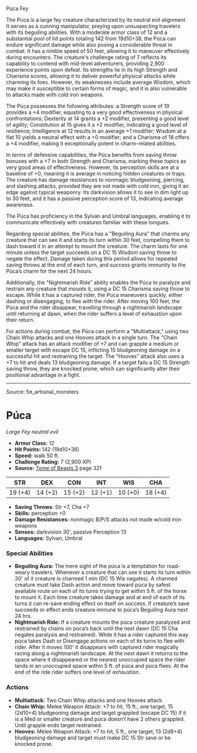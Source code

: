 <MonsterName/>Púca</MonsterName>
<CreatureType/>Fey</CreatureType>

<summary>The Púca is a large fey creature characterized by its neutral evil alignment. It serves as a cunning manipulator, preying upon unsuspecting travelers with its beguiling abilities. With a moderate armor class of 12 and a substantial pool of hit points totaling 142 from 19d10+38, the Púca can endure significant damage while also posing a considerable threat in combat. It has a nimble speed of 50 feet, allowing it to maneuver effectively during encounters. The creature's challenge rating of 7 reflects its capability to contend with mid-level adventurers, providing 2,900 experience points upon defeat. Its strengths lie in its high Strength and Charisma scores, allowing it to deliver powerful physical attacks while charming its foes. However, its weaknesses include average Wisdom, which may make it susceptible to certain forms of magic, and it is also vulnerable to attacks made with cold iron weapons.</summary>

<detail>

The Púca possesses the following attributes: a Strength score of 19 provides a +4 modifier, equating to a very good effectiveness in physical confrontations; Dexterity at 14 grants a +2 modifier, presenting a good level of agility; Constitution at 15 gives it a +2 modifier, indicating a good level of resilience; Intelligence at 12 results in an average +1 modifier; Wisdom at a flat 10 yields a neutral effect with a +0 modifier; and a Charisma of 18 offers a +4 modifier, making it exceptionally potent in charm-related abilities.

In terms of defensive capabilities, the Púca benefits from saving throw bonuses with a +7 in both Strength and Charisma, marking these topics as very good areas of effectiveness. However, its perception skills are at a baseline of +0, meaning it is average in noticing hidden creatures or traps. The creature has damage resistances to nonmagic bludgeoning, piercing, and slashing attacks, provided they are not made with cold iron, giving it an edge against typical weaponry. Its darkvision allows it to see in dim light up to 30 feet, and it has a passive perception score of 13, indicating average awareness.

The Púca has proficiency in the Sylvan and Umbral languages, enabling it to communicate effectively with creatures familiar with these tongues.

Regarding special abilities, the Púca has a "Beguiling Aura" that charms any creature that can see it and starts its turn within 30 feet, compelling them to dash toward it in an attempt to mount the creature. The charm lasts for one minute unless the target succeeds on a DC 15 Wisdom saving throw to negate the effect. Damage taken during this period allows for repeated saving throws at the end of each turn, and success grants immunity to the Púca’s charm for the next 24 hours.

Additionally, the "Nightmarish Ride" ability enables the Púca to paralyze and restrain any creature that mounts it, using a DC 15 Charisma saving throw to escape. While it has a captured rider, the Púca maneuvers quickly, either dashing or disengaging, to flee with the rider. After moving 100 feet, the Púca and the rider disappear, travelling through a nightmarish landscape until returning at dawn, when the rider suffers a level of exhaustion upon their return.

For actions during combat, the Púca can perform a "Multiattack," using two Chain Whip attacks and one Hooves attack in a single turn. The "Chain Whip" attack has an attack modifier of +7 and can grapple a medium or smaller target with escape DC 15, inflicting 15 bludgeoning damage on a successful hit and restraining the target. The "Hooves" attack also uses a +7 to hit and deals 13 bludgeoning damage. If a target fails a DC 15 Strength saving throw, they are knocked prone, which can significantly alter their positional advantage in a fight.</detail>



---

Source: 5e_artisinal_monsters

# Púca

*Large* *Fey* *neutral evil*

- **Armor Class:** 12
- **Hit Points:** 142 (19d10+38)
- **Speed:** walk 50 ft.
- **Challenge Rating:** 7 (2,900 XP)
- **Source:** [Tome of Beasts 3](https://koboldpress.com/kpstore/product/tome-of-beasts-3-for-5th-edition/) page 321

| STR | DEX | CON | INT | WIS | CHA |
| --- | --- | --- | --- | --- | --- |
| 19 (+4) | 14 (+2) | 15 (+2) | 12 (+1) | 10 (+0) | 18 (+4) |

- **Saving Throws**: Str +7, Cha +7
- **Skills:** perception +0
- **Damage Resistances:** nonmagic B/P/S attacks not made w/cold iron weapons
- **Senses:** darkvision 30', passive Perception 13
- **Languages:** Sylvan, Umbral

### Special Abilities

- **Beguiling Aura:** The mere sight of the púca is a temptation for road-weary travelers. Whenever a creature that can see it starts its turn within 30' of it creature is charmed 1 min (DC 15 Wis negates). A charmed creature must take Dash action and move toward púca by safest available route on each of its turns trying to get within 5 ft. of the horse to mount it. Each time creature takes damage and at end of each of its turns it can re-save ending effect on itself on success. If creature’s save succeeds or effect ends creature immune to púca’s Beguiling Aura next 24 hrs.
- **Nightmarish Ride:** If a creature mounts the púca creature paralyzed and restrained by chains on púca’s back until the next dawn (DC 15 Cha negates paralysis and restrained). While it has a rider captured this way púca takes Dash or Disengage actions on each of its turns to flee with rider. After it moves 100' it disappears with captured rider magically racing along a nightmarish landscape. At the next dawn it returns to the space where it disappeared or the nearest unoccupied space the rider lands in an unoccupied space within 5 ft. of púca and púca flees. At the end of the ride rider suffers one level of exhaustion.

### Actions

- **Multiattack:** Two Chain Whip attacks and one Hooves attack.
- **Chain Whip:** Melee Weapon Attack: +7 to hit, 15 ft., one target, 15 (2d10+4) bludgeoning damage and target grappled (escape DC 15) if it is a Med or smaller creature and púca doesn’t have 2 others grappled. Until grapple ends target restrained.
- **Hooves:** Melee Weapon Attack: +7 to hit, 5 ft., one target, 13 (2d8+4) bludgeoning damage and target must make DC 15 Str save or be knocked prone.




